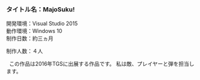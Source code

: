 ### タイトル名：MajoSuku!
開発環境：Visual Studio 2015  
動作環境：Windows 10  
制作日数：約三ヵ月    

制作人数：４人  

    この作品は2016年TGSに出展する作品です。 
    私は敵、プレイヤーと弾を担当します。
